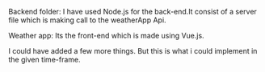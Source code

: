   Backend folder:
  I have used Node.js for the back-end.It consist of a server file which is making call to the weatherApp Api.
  
  
  
  Weather app:
  Its the front-end which is made using Vue.js.
  
  I could have added a few more things. But this is what i could implement in the given time-frame.
  
  
